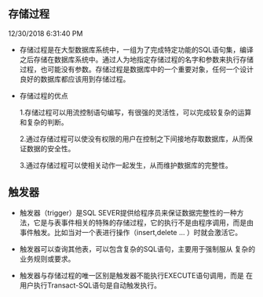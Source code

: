 ## 存储过程 ##
12/30/2018 6:31:40 PM 

- 存储过程是在大型数据库系统中，一组为了完成特定功能的SQL语句集，编译之后存储在数据库系统中。通过人为地指定存储过程的名字和参数来执行存储过程，也可能没有参数。存储过程是数据库中的一个重要对象，任何一个设计良好的数据库都应该用到存储过程。

- 存储过程的优点
   
	1.存储过程可以用流控制语句编写，有很强的灵活性，可以完成较复杂的运算和复杂的判断。

	2.通过存储过程可以使没有权限的用户在控制之下间接地存取数据库，从而保证数据的安全性。

	3.通过存储过程可以使相关动作一起发生，从而维护数据库的完整性。



## 触发器 ##

- 触发器（trigger）是SQL SEVER提供给程序员来保证数据完整性的一种方法，它是与表事件相关的特殊的存储过程，它的执行不是由程序调用，而是由事件触发。比如当对一个表进行操作（insert,delete ... ）时就会激活它。

- 触发器可以查询其他表，可以包含复杂的SQL语句，主要用于强制服从
复杂的业务规则或要求。

- 触发器与存储过程的唯一区别是触发器不能执行EXECUTE语句调用，而是
在用户执行Transact-SQL语句是自动触发执行。


